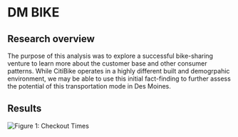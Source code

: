 # DM BIKE

## Research overview
The purpose of this analysis was to explore a successful bike-sharing venture to learn more about the customer base and other consumer patterns. While CitiBike operates in a highly different built and demogrpahic environment, we may be able to use this initial fact-finding to further assess the potential of this transportation mode in Des Moines.

## Results
![Figure 1: Checkout Times]("bikesharing_challenge/main/story_01_checkoutTimes.png")
